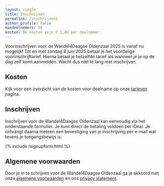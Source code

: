 ```yaml
---
layout: single
title: Inschrijven
permalink: /inschrijven2
author_profile: false
maxdeelnemers: 50
kosten: De kosten zijn € 5,00 per deelnemer.
---
```


Voorinschrijven voor de Wandel4Daagse Oldenzaal 2025 is vanaf nu mogelijk! Tot en met zondag 8 juni 2025 betaal je het voordelige voorinschrijftarief. Hierna betaal je hetzelfde tarief als wanneer je je op de dag zelf komt aanmelden. Wacht dus niet te lang met inschrijven.  

## Kosten

Kijk voor een overzicht van de kosten voor deelname op onze [tarieven](/tarieven) pagina.  

## Inschrijven
Inschrijven voor de Wandel4Daagse Oldenzaal kan eenvoudig via het onderstaande formulier. Je kunt direct de betaling voldoen per iDeal. Je ontvangt daarna meteen een bevestiging van je inschrijving per e-mail wat tevens je toegangsbewijs is.  

{% include /signupform.html %}

## Algemene voorwaarden

Door je in te schrijven voor de Wandel4Daagse Oldenzaal ga je akkoord met onze [algemene voorwaarden](/voorwaarden) en ons [privacy statement](/privacy).  